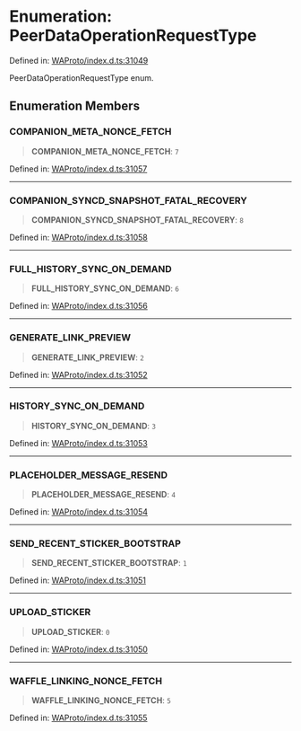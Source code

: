# Enumeration: PeerDataOperationRequestType

Defined in: [WAProto/index.d.ts:31049](https://github.com/Fokusdotid/bail/blob/dad8cbc7bd41e0c17126095b0fc017b92c3d85cf/WAProto/index.d.ts#L31049)

PeerDataOperationRequestType enum.

## Enumeration Members

### COMPANION\_META\_NONCE\_FETCH

> **COMPANION\_META\_NONCE\_FETCH**: `7`

Defined in: [WAProto/index.d.ts:31057](https://github.com/Fokusdotid/bail/blob/dad8cbc7bd41e0c17126095b0fc017b92c3d85cf/WAProto/index.d.ts#L31057)

***

### COMPANION\_SYNCD\_SNAPSHOT\_FATAL\_RECOVERY

> **COMPANION\_SYNCD\_SNAPSHOT\_FATAL\_RECOVERY**: `8`

Defined in: [WAProto/index.d.ts:31058](https://github.com/Fokusdotid/bail/blob/dad8cbc7bd41e0c17126095b0fc017b92c3d85cf/WAProto/index.d.ts#L31058)

***

### FULL\_HISTORY\_SYNC\_ON\_DEMAND

> **FULL\_HISTORY\_SYNC\_ON\_DEMAND**: `6`

Defined in: [WAProto/index.d.ts:31056](https://github.com/Fokusdotid/bail/blob/dad8cbc7bd41e0c17126095b0fc017b92c3d85cf/WAProto/index.d.ts#L31056)

***

### GENERATE\_LINK\_PREVIEW

> **GENERATE\_LINK\_PREVIEW**: `2`

Defined in: [WAProto/index.d.ts:31052](https://github.com/Fokusdotid/bail/blob/dad8cbc7bd41e0c17126095b0fc017b92c3d85cf/WAProto/index.d.ts#L31052)

***

### HISTORY\_SYNC\_ON\_DEMAND

> **HISTORY\_SYNC\_ON\_DEMAND**: `3`

Defined in: [WAProto/index.d.ts:31053](https://github.com/Fokusdotid/bail/blob/dad8cbc7bd41e0c17126095b0fc017b92c3d85cf/WAProto/index.d.ts#L31053)

***

### PLACEHOLDER\_MESSAGE\_RESEND

> **PLACEHOLDER\_MESSAGE\_RESEND**: `4`

Defined in: [WAProto/index.d.ts:31054](https://github.com/Fokusdotid/bail/blob/dad8cbc7bd41e0c17126095b0fc017b92c3d85cf/WAProto/index.d.ts#L31054)

***

### SEND\_RECENT\_STICKER\_BOOTSTRAP

> **SEND\_RECENT\_STICKER\_BOOTSTRAP**: `1`

Defined in: [WAProto/index.d.ts:31051](https://github.com/Fokusdotid/bail/blob/dad8cbc7bd41e0c17126095b0fc017b92c3d85cf/WAProto/index.d.ts#L31051)

***

### UPLOAD\_STICKER

> **UPLOAD\_STICKER**: `0`

Defined in: [WAProto/index.d.ts:31050](https://github.com/Fokusdotid/bail/blob/dad8cbc7bd41e0c17126095b0fc017b92c3d85cf/WAProto/index.d.ts#L31050)

***

### WAFFLE\_LINKING\_NONCE\_FETCH

> **WAFFLE\_LINKING\_NONCE\_FETCH**: `5`

Defined in: [WAProto/index.d.ts:31055](https://github.com/Fokusdotid/bail/blob/dad8cbc7bd41e0c17126095b0fc017b92c3d85cf/WAProto/index.d.ts#L31055)
